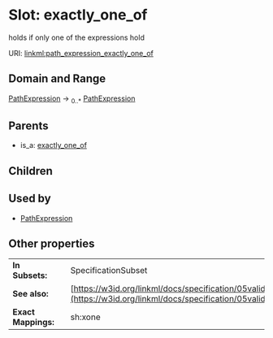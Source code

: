 
# Slot: exactly_one_of

holds if only one of the expressions hold

URI: [linkml:path_expression_exactly_one_of](https://w3id.org/linkml/path_expression_exactly_one_of)


## Domain and Range

[PathExpression](PathExpression.md) &#8594;  <sub>0..\*</sub> [PathExpression](PathExpression.md)

## Parents

 *  is_a: [exactly_one_of](exactly_one_of.md)

## Children


## Used by

 * [PathExpression](PathExpression.md)

## Other properties

|  |  |  |
| --- | --- | --- |
| **In Subsets:** | | SpecificationSubset |
| **See also:** | | [https://w3id.org/linkml/docs/specification/05validation/#rules](https://w3id.org/linkml/docs/specification/05validation/#rules) |
| **Exact Mappings:** | | sh:xone |